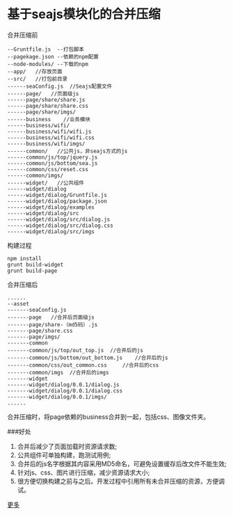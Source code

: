 基于seajs模块化的合并压缩
===


合并压缩前

```
--Gruntfile.js	--打包脚本
--pagekage.json	--依赖的npm配置
--node-modules/	--下载的npm
--app/   //存放页面
--src/   //打包前目录
------seaConfig.js  //Seajs配置文件
------page/   //页面级js
------page/share/share.js
------page/share/share.css
------page/share/imgs/
------business    //业务模块
------business/wifi/
------business/wifi/wifi.js
------business/wifi/wifi.css
------business/wifi/imgs/	
------common/   //公共js，非seajs方式的js
------common/js/top/jquery.js
------common/js/bottom/sea.js
------common/css/reset.css
------common/imgs/
------widget/   //公共组件
------widget/dialog
------widget/dialog/Gruntfile.js
------widget/dialog/package.json
------widget/dialog/examples
------widget/dialog/src
------widget/dialog/src/dialog.js
------widget/dialog/src/dialog.css
------widget/dialog/src/imgs
```

构建过程
```
npm install
grunt build-widget
grunt build-page
```

合并压缩后

```
......
--asset
-------seaConfig.js  
-------page   //合并后页面级js
-------page/share-（md5码）.js
-------page/share.css
-------page/imgs/
-------common
-------common/js/top/out_top.js	 //合并后的js
-------common/js/bottom/out_bottom.js	 //合并后的js
-------common/css/out_common.css	 //合并后的css
-------common/imgs	//合并后的imgs
-------widget
-------widget/dialog/0.0.1/dialog.js
-------widget/dialog/0.0.1/dialog.css
-------widget/dialog/0.0.1/imgs/
......

```
合并压缩时，将page依赖的business合并到一起，包括css、图像文件夹。

###好处
1. 合并后减少了页面加载时资源请求数;
2. 公共组件可单独构建，跑测试用例;
3. 合并后的js名字根据其内容采用MD5命名，可避免设置缓存后改文件不能生效;
4. 针对js、css、图片进行压缩，减少资源请求大小;
5. 很方便切换构建之前与之后。开发过程中引用所有未合并压缩的资源，方便调试。

[更多](http://sprying.github.io/javascript/2014/07/27/seajs模块化开发的合并与压缩)

